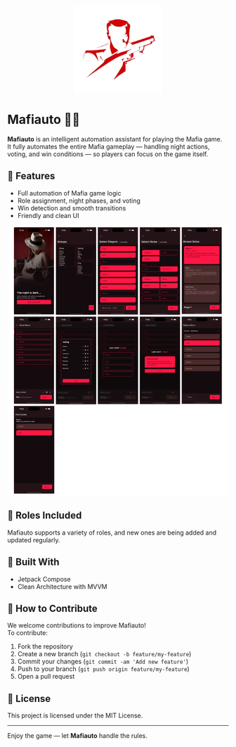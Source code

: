 <p align="center">
  <img src="assets/logo.png" alt="Mafiauto Logo" width="200"/>
</p>

# Mafiauto 🕵️‍♂️

**Mafiauto** is an intelligent automation assistant for playing the Mafia game.  
It fully automates the entire Mafia gameplay — handling night actions, voting, and win conditions —
so players can focus on the game itself.

## 🚀 Features

- Full automation of Mafia game logic
- Role assignment, night phases, and voting
- Win detection and smooth transitions
- Friendly and clean UI

![Screenshots](assets/screenshots.png)

## 🧠 Roles Included

Mafiauto supports a variety of roles, and new ones are being added and updated regularly.

## 🧩 Built With

- Jetpack Compose
- Clean Architecture with MVVM

## 🤝 How to Contribute

We welcome contributions to improve Mafiauto!  
To contribute:

1. Fork the repository
2. Create a new branch (`git checkout -b feature/my-feature`)
3. Commit your changes (`git commit -am 'Add new feature'`)
4. Push to your branch (`git push origin feature/my-feature`)
5. Open a pull request

## 📄 License

This project is licensed under the MIT License.

---

Enjoy the game — let **Mafiauto** handle the rules.